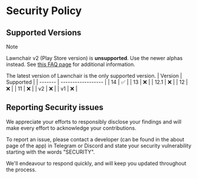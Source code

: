 # Security Policy

## Supported Versions
> [!NOTE]
> Lawnchair v2 (Play Store version) is **unsupported**. Use the newer alphas instead. See [this FAQ page](https://lawnchair.app/faq#do-you-still-support-the-play-store-version) for additional information.

The latest version of Lawnchair is the only supported version.
| Version | Supported          |
| ------- | ------------------ |
| 14      | :white_check_mark: |
| 13      | :x:                |
| 12.1    | :x:                |
| 12      | :x:                |
| 11      | :x:                |
| v2      | :x:                |
| v1      | :x:                |

## Reporting Security issues
We appreciate your efforts to responsibly disclose your findings and will make every effort to acknowledge your contributions.

To report an issue, please contact a developer (can be found in the about page of the app) in Telegram or Discord and state your security vulnerability starting with the words "SECURITY".

We'll endeavour to respond quickly, and will keep you updated throughout the process.
